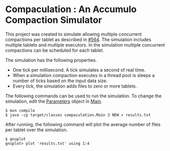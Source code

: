 Compaculation : An Accumulo Compaction Simulator
================================================

This project was created to simulate allowing multiple concurrent compactions
per tablet as described in
[#564](https://github.com/apache/accumulo/issues/564).  The simulation includes
multiple tablets and multiple executors.  In the simulation multiple concurrent
compactions can be scheduled for each tablet.

The simulation has the following properties.

 * One tick per millisecond.  A tick simulates a second of real time.
 * When a simulation compaction executes in a thread pool is sleeps a number of ticks based on the input data size.  
 * Every tick, the simulation adds files to zero or more tablets.

The following commands can be used to run the simulation.  To change the simulation, edit the [Parameters](src/compaculation/Parameters.java) object in [Main](src/compaculation/Main.java).

```
$ mvn compile
$ java -cp target/classes compaculation.Main 3 NEW > results.txt
```

After running, the following command will plot the average number of files per
tablet over the simulation.

```
$ gnuplot
gnuplot> plot 'results.txt' using 1:4
```


